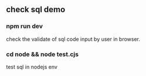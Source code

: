 ## check sql demo

### npm run dev

check the validate of sql code input by user in browser.

### cd node && node test.cjs

test sql in nodejs env